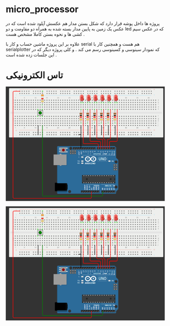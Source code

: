 # micro_processor        
پروژه ها داخل پوشه قرار دارد که شکل بستن مدار هم عکسش آپلود شده است که در عکس یک زمین به پایین مدار بسته شده به همراه دو مقاومت و دو led که در عکس سیم کشی ها و نحوه بستن کاملا مشخص هست . 

علاوه بر این پروژه ماشین حساب و کار با serial  هم هست و همچنین کار با serialplotter  که نمودار سینوسی و کسینوسی رسم می کند .
و کلی پروژه دیگر که در این جلسات زده شده است .

# تاس الکترونیکی 
<p align="center">
  <div style="pointer-events: none; ">
    <img src="https://github.com/mohsenkmt/MicroProcessor/blob/main/Photo/8_Electronic_dice.jpeg">
  </div>
</p>
<p align="center">
    <img src="https://raw.githubusercontent.com/mohsenkmt/MicroProcessor/main/Photo/8_Electronic_dice.jpeg" alt="Electronic Dice">
</p>
